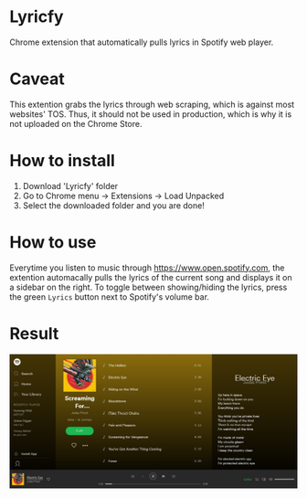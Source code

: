# Lyricfy
Chrome extension that automatically pulls lyrics in Spotify web player.

# Caveat
This extention grabs the lyrics through web scraping, which is against most websites' TOS. Thus, it should not be used in production, which is why it is not uploaded on the Chrome Store.

# How to install

1. Download 'Lyricfy' folder
2. Go to Chrome menu -> Extensions -> Load Unpacked
3. Select the downloaded folder and you are done!

# How to use
Everytime you listen to music through https://www.open.spotify.com, the extention automacally pulls the lyrics of the current song and displays it on a sidebar on the right. To toggle between showing/hiding the lyrics, press the green `Lyrics` button next to Spotify's volume bar.

# Result

![alt text](https://github.com/konstantinosftw/lyricfy/blob/master/lyricfy-electriceye.jpg "Electric Eye")
